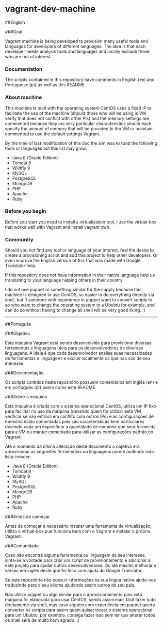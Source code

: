 # vagrant-dev-machine

##English

###Goal

Vagrant machine is being developed to provision many useful tools and languages ​​for developers of different languages. The idea is that each developer needs analysis tools and languages ​​and locally exclude those who are not of interest.

### Documentation

The scripts contained in this repository have comments in English (en) and Portuguese (pt) as well as this README.

### About machine

This machine is built with the operating system CentOS uses a fixed IP to facilitate the use of the machine (should those who will be using is VM verify that does not conflict with other PIs) and the memory settings are commented because they are very particular characteristics should each specify the amount of memory that will be provided to the VM or maintain commented to use the default settings Vagrant.

By the time of last modification of this doc the aim was to fund the following tools or languages ​​but this list may grow:

- Java 8 (Oracle Edition)
- Tomcat 8
- Wildfly 9
- MySQL
- PostgreSQL
- MongoDB
- PHP
- Apache
- Ruby

### Before you begin

Before you start you need to install a virtualization tool, I use the virtual-box that works well with Vagrant and install vagrant own.

### Community

Should you not find any tool or language of your interest, feel the desire to create a provisioning script and add this project to help other developers. Or even improve the English version of this that was made with Google Translator help.

If this repository does not have information in their native language help us translating to your language helping others in their country.

I do not use puppet or something similar for the supply because this machine is designed to use CentOS, so easier to do everything directly via shell, but if someone with experience in puppet want to convert scripts to so who want to change the operating system to a Ububtu for example, and can do so without having to change all shell will be very good liking. :)

---

##Português

###Objetivo

Esta máquina Vagrant está sendo desenvolvida para provisionar diversas ferramentas e linguagens úteis para os desenvolvedores de diversas linguagens. A ideia é que cada desenvolvedor analise suas necessidades de ferramentas e linguagens e excluir localmente os que não são de seu interesse.

###Documentação

Os scripts contidos neste repositório possuem comentários em inglês (en) e em português (pt) assim como este README.

###Sobre a máquina

Esta máquina é criada com o sistema operacional CentOS, utiliza um IP fixo para facilitar no uso da máquina (devendo quem for utilizar está VM verificar se não entrará em conflito com outros IPs) e as configurações de memória estão comentadas pois são características bem particulares devendo cada um especificar a quantidade de memória que será fornecida para a VM ou manter comentado para utilizar as configurações padrão do Vagrant.

Até o momento da última alteração deste documento o objetivo era aprovisionar as seguintes ferramentas ou linguagens porém podendo esta lista crescer:

- Java 8 (Oracle Edition)
- Tomcat 8
- Wildfly 9
- MySQL
- PostgreSQL
- MongoDB
- PHP
- Apache
- Ruby

###Antes de começar

Antes de começar é necessário instalar uma ferramenta de virtualização, utilizo o virtual-box que funciona bem com o Vagrant e instalar o próprio Vagrant.

###Comunidade

Caso não encontre alguma ferramenta ou linguagem de seu interesse, sinta-se a vontade para criar um script de provisionamento e adicionar a este projeto para ajudar outros desenvolvedores. Ou até mesmo melhorar a versão em inglês deste que foi feita com ajuda do Google Translator.

Se este repositório não possuir informações na sua língua nativa ajude-nos traduzindo para o seu idioma ajudando assim outros de seu país.

Não utilizo puppet ou algo similar para o aprovisionamento pois esta máquina foi elaborada para usar CentOS, sendo assim mais fácil fazer tudo diretamente via shell, mas caso alguém com experiência em puppet queira converter os scripts para assim quem quiser trocar o sistema operacional para um Ububtu, por exemplo, consiga fazer isso sem ter que alterar todos os shell será de muito bom agrado. :)